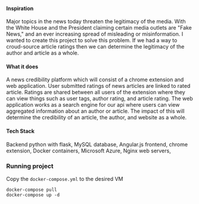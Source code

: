 #### Inspiration  
Major topics in the news today threaten the legitimacy of the media. With the White House and the President claiming certain media outlets are "Fake News," and an ever increasing spread of misleading or misinformation. I wanted to create this project to solve this problem. If we had a way to croud-source article ratings then we can determine the legitimacy of the author and article as a whole.
  
#### What it does  
A news credibility platform which will consist of a chrome extension and web application. User submitted ratings of news articles are linked to rated article. Ratings are shared between all users of the extension where they can view things such as user tags, author rating, and article rating. The web application works as a search engine for our api where users can view aggregated information about an author or article. The impact of this will determine the credibility of an article, the author, and website as a whole.

#### Tech Stack  
Backend python with flask,
MySQL database,
Angular.js frontend,
chrome extension,
Docker containers,
Microsoft Azure,
Nginx web servers,

### Running project  
Copy the `docker-compose.yml` to the desired VM
```
docker-compose pull
docker-compose up -d
```

